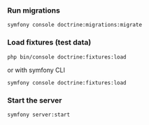 ### Run migrations
```shell
symfony console doctrine:migrations:migrate
```

### Load fixtures (test data)
```shell
php bin/console doctrine:fixtures:load
```

or with symfony CLI

```shell
symfony console doctrine:fixtures:load
```

### Start the server
```shell
symfony server:start
```